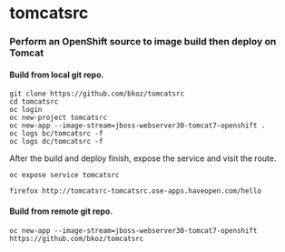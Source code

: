 # tomcatsrc

### Perform an OpenShift source to image build then deploy on Tomcat

#### Build from local git repo.

```
git clone https://github.com/bkoz/tomcatsrc
cd tomcatsrc
oc login
oc new-project tomcatsrc
oc new-app --image-stream=jboss-webserver30-tomcat7-openshift .
oc logs bc/tomcatsrc -f
oc logs dc/tomcatsrc -f
```

After the build and deploy finish, expose the service and visit the route.
```
oc expose service tomcatsrc

firefox http://tomcatsrc-tomcatsrc.ose-apps.haveopen.com/hello
```

#### Build from remote git repo.
```
oc new-app --image-stream=jboss-webserver30-tomcat7-openshift https://github.com/bkoz/tomcatsrc
```
